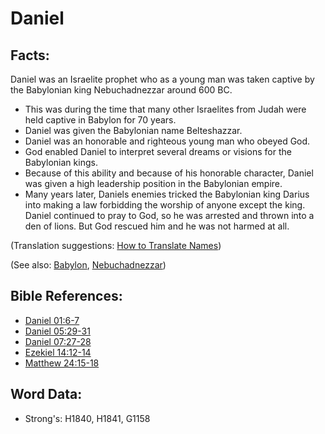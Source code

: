 # Daniel #

## Facts: ##

Daniel was an Israelite prophet who as a young man was taken captive by the Babylonian king Nebuchadnezzar around 600 BC.

* This was during the time that many other Israelites from Judah were held captive in Babylon for 70 years.
* Daniel was given the Babylonian name Belteshazzar.
* Daniel was an honorable and righteous young man who obeyed God.
* God enabled Daniel to interpret several dreams or visions for the Babylonian kings.
* Because of this ability and because of his honorable character, Daniel was given a high leadership position in the Babylonian empire.
* Many years later, Daniels enemies tricked the Babylonian king Darius into making a law forbidding the worship of anyone except the king. Daniel continued to pray to God, so he was arrested and thrown into a den of lions. But God rescued him and he was not harmed at all.

(Translation suggestions: [How to Translate Names](rc://en/ta/man/translate/translate-names))

(See also: [Babylon](../names/babylon.md), [Nebuchadnezzar](../names/nebuchadnezzar.md))

## Bible References: ##

* [Daniel 01:6-7](rc://en/tn/help/dan/01/06)
* [Daniel 05:29-31](rc://en/tn/help/dan/05/29)
* [Daniel 07:27-28](rc://en/tn/help/dan/07/27)
* [Ezekiel 14:12-14](rc://en/tn/help/ezk/14/12)
* [Matthew 24:15-18](rc://en/tn/help/mat/24/15)

## Word Data: ##

* Strong's: H1840, H1841, G1158
